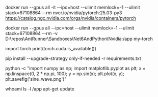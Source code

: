 docker run --gpus all -it --ipc=host --ulimit memlock=-1 --ulimit stack=67108864 --rm nvcr.io/nvidia/pytorch:25.03-py3
https://catalog.ngc.nvidia.com/orgs/nvidia/containers/pytorch

docker run --gpus all --ipc=host --ulimit memlock=-1 --ulimit stack=67108864 --rm -v D:\repos\AntRunner\Sandboxes\Net6AndPython\Nvidia:/app my-torch

import torch
print(torch.cuda.is_available())

pip install --upgrade-strategy only-if-needed -r requirements.txt

python -c "import numpy as np; import matplotlib.pyplot as plt; x = np.linspace(0, 2 * np.pi, 100); y = np.sin(x); plt.plot(x, y); plt.savefig('sine_wave.png')"

whoami
ls -l /app
apt-get update